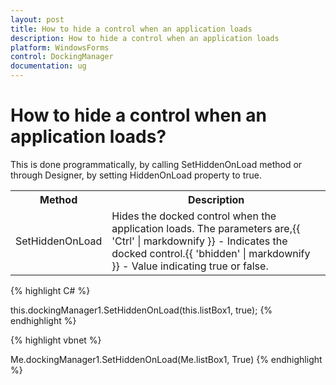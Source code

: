 ```yaml
---
layout: post
title: How to hide a control when an application loads
description: How to hide a control when an application loads
platform: WindowsForms
control: DockingManager
documentation: ug
---
```




# How to hide a control when an application loads?

This is done programmatically, by calling SetHiddenOnLoad method or through Designer, by setting HiddenOnLoad property to true. 


<table>
<tr>
<th>
Method</th><th>
Description</th></tr>
<tr>
<td>
SetHiddenOnLoad</td><td>
Hides the docked control when the application loads. The parameters are,{{ 'Ctrl' | markdownify }} - Indicates the docked control.{{ 'bhidden' | markdownify }} - Value indicating true or false.</td></tr>
</table>



{% highlight C# %}



this.dockingManager1.SetHiddenOnLoad(this.listBox1, true);
{% endhighlight %}



{% highlight vbnet %}





Me.dockingManager1.SetHiddenOnLoad(Me.listBox1, True)
{% endhighlight %}




